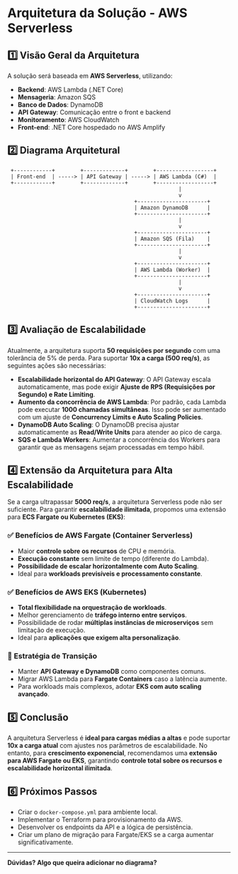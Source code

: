 # Arquitetura da Solução - AWS Serverless

## 1️⃣ Visão Geral da Arquitetura
A solução será baseada em **AWS Serverless**, utilizando:
- **Backend**: AWS Lambda (.NET Core)
- **Mensageria**: Amazon SQS
- **Banco de Dados**: DynamoDB
- **API Gateway**: Comunicação entre o front e backend
- **Monitoramento**: AWS CloudWatch
- **Front-end**: .NET Core hospedado no AWS Amplify

## 2️⃣ Diagrama Arquitetural
```
 +------------+        +-------------+        +------------------+
 | Front-end  | -----> | API Gateway | -----> | AWS Lambda (C#)  |
 +------------+        +-------------+        +------------------+
                                                      |
                                                      v
                                        +----------------------+
                                        | Amazon DynamoDB      |
                                        +----------------------+
                                                      |
                                                      v
                                        +----------------------+
                                        | Amazon SQS (Fila)    |
                                        +----------------------+
                                                      |
                                                      v
                                        +----------------------+
                                        | AWS Lambda (Worker)  |
                                        +----------------------+
                                                      |
                                                      v
                                        +----------------------+
                                        | CloudWatch Logs      |
                                        +----------------------+
```

## 3️⃣ Avaliação de Escalabilidade
Atualmente, a arquitetura suporta **50 requisições por segundo** com uma tolerância de 5% de perda. Para suportar **10x a carga (500 req/s)**, as seguintes ações são necessárias:
- **Escalabilidade horizontal do API Gateway**: O API Gateway escala automaticamente, mas pode exigir **Ajuste de RPS (Requisições por Segundo) e Rate Limiting**.
- **Aumento da concorrência de AWS Lambda**: Por padrão, cada Lambda pode executar **1000 chamadas simultâneas**. Isso pode ser aumentado com um ajuste de **Concurrency Limits e Auto Scaling Policies**.
- **DynamoDB Auto Scaling**: O DynamoDB precisa ajustar automaticamente as **Read/Write Units** para atender ao pico de carga.
- **SQS e Lambda Workers**: Aumentar a concorrência dos Workers para garantir que as mensagens sejam processadas em tempo hábil.

## 4️⃣ Extensão da Arquitetura para Alta Escalabilidade
Se a carga ultrapassar **5000 req/s**, a arquitetura Serverless pode não ser suficiente. Para garantir **escalabilidade ilimitada**, propomos uma extensão para **ECS Fargate ou Kubernetes (EKS)**:

### ✅ Benefícios de AWS Fargate (Container Serverless)
- Maior **controle sobre os recursos** de CPU e memória.
- **Execução constante** sem limite de tempo (diferente do Lambda).
- **Possibilidade de escalar horizontalmente com Auto Scaling**.
- Ideal para **workloads previsíveis e processamento constante**.

### ✅ Benefícios de AWS EKS (Kubernetes)
- **Total flexibilidade na orquestração de workloads**.
- Melhor gerenciamento de **tráfego interno entre serviços**.
- Possibilidade de rodar **múltiplas instâncias de microserviços** sem limitação de execução.
- Ideal para **aplicações que exigem alta personalização**.

### 🔹 Estratégia de Transição
- Manter **API Gateway e DynamoDB** como componentes comuns.
- Migrar AWS Lambda para **Fargate Containers** caso a latência aumente.
- Para workloads mais complexos, adotar **EKS com auto scaling avançado**.

## 5️⃣ Conclusão
A arquitetura Serverless é **ideal para cargas médias a altas** e pode suportar **10x a carga atual** com ajustes nos parâmetros de escalabilidade. No entanto, para **crescimento exponencial**, recomendamos uma **extensão para AWS Fargate ou EKS**, garantindo **controle total sobre os recursos e escalabilidade horizontal ilimitada**.

## 6️⃣ Próximos Passos
- Criar o `docker-compose.yml` para ambiente local.
- Implementar o Terraform para provisionamento da AWS.
- Desenvolver os endpoints da API e a lógica de persistência.
- Criar um plano de migração para Fargate/EKS se a carga aumentar significativamente.

---
**Dúvidas? Algo que queira adicionar no diagrama?**
